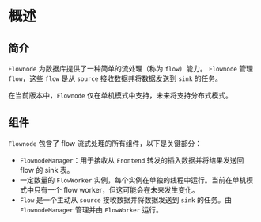 # 概述

## 简介

`Flownode` 为数据库提供了一种简单的流处理（称为 `flow`）能力。
`Flownode` 管理 `flow`，这些 `flow` 是从 `source` 接收数据并将数据发送到 `sink` 的任务。

在当前版本中，`Flownode` 仅在单机模式中支持，未来将支持分布式模式。

## 组件

`Flownode` 包含了 flow 流式处理的所有组件，以下是关键部分：

- `FlownodeManager`：用于接收从 `Frontend` 转发的插入数据并将结果发送回 flow 的 sink 表。
- 一定数量的 `FlowWorker` 实例，每个实例在单独的线程中运行。当前在单机模式中只有一个 flow worker，但这可能会在未来发生变化。
- `Flow` 是一个主动从 `source` 接收数据并将数据发送到 `sink` 的任务。由 `FlownodeManager` 管理并由 `FlowWorker` 运行。
